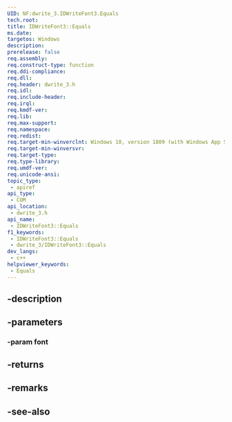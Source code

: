 ```yaml
---
UID: NF:dwrite_3.IDWriteFont3.Equals
tech.root: 
title: IDWriteFont3::Equals
ms.date: 
targetos: Windows
description: 
prerelease: false
req.assembly: 
req.construct-type: function
req.ddi-compliance: 
req.dll: 
req.header: dwrite_3.h
req.idl: 
req.include-header: 
req.irql: 
req.kmdf-ver: 
req.lib: 
req.max-support: 
req.namespace: 
req.redist: 
req.target-min-winverclnt: Windows 10, version 1809 (with Windows App SDK 0.5 or later)
req.target-min-winversvr: 
req.target-type: 
req.type-library: 
req.umdf-ver: 
req.unicode-ansi: 
topic_type:
 - apiref
api_type:
 - COM
api_location:
 - dwrite_3.h
api_name:
 - IDWriteFont3::Equals
f1_keywords:
 - IDWriteFont3::Equals
 - dwrite_3/IDWriteFont3::Equals
dev_langs:
 - c++
helpviewer_keywords:
 - Equals
---
```


## -description

## -parameters

### -param font

## -returns

## -remarks

## -see-also


